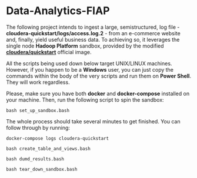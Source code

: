 # Data-Analytics-FIAP

The following project intends to ingest a large, semistructured, log file - <strong>cloudera-quickstart/logs/access.log.2</strong> - from an e-commerce website and, finally, yield useful business data. To achieving so, it leverages the single node <strong>Hadoop Platform</strong> sandbox, provided by the modified [<strong>cloudera/quickstart</strong>](https://hub.docker.com/r/cloudera/quickstart/) official image.

All the scripts being used down below target UNIX/LINUX machines. However, if you happen to be a <strong>Windows</strong> user, you can just copy the commands within the body of the very scripts and run them on <strong>Power Shell</strong>. They will work regardless.

Please, make sure you have both <strong>docker</strong> and <strong>docker-compose</strong> installed on your machine. Then, run the following script to spin the sandbox:
```console
bash set_up_sandbox.bash
```
The whole process should take several minutes to get finished. You can follow through by running:
```console
docker-compose logs cloudera-quickstart
```

```console
bash create_table_and_views.bash
```

```console
bash dumd_results.bash
```

```console
bash tear_down_sandbox.bash
```
